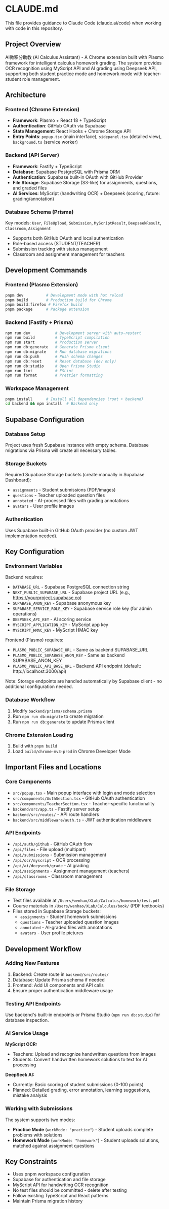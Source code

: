 # CLAUDE.md

This file provides guidance to Claude Code (claude.ai/code) when working with code in this repository.

## Project Overview

AI微积分助教 (AI Calculus Assistant) - A Chrome extension built with Plasmo framework for intelligent calculus homework grading. The system provides OCR recognition using MyScript API and AI grading using Deepseek API, supporting both student practice mode and homework mode with teacher-student role management.

## Architecture

### Frontend (Chrome Extension)
- **Framework**: Plasmo + React 18 + TypeScript
- **Authentication**: GitHub OAuth via Supabase
- **State Management**: React Hooks + Chrome Storage API
- **Entry Points**: `popup.tsx` (main interface), `sidepanel.tsx` (detailed view), `background.ts` (service worker)

### Backend (API Server)
- **Framework**: Fastify + TypeScript
- **Database**: Supabase PostgreSQL with Prisma ORM
- **Authentication**: Supabase built-in OAuth with GitHub Provider
- **File Storage**: Supabase Storage (S3-like) for assignments, questions, and graded files
- **AI Services**: MyScript (handwriting OCR) + Deepseek (scoring, future: grading/annotation)

### Database Schema (Prisma)
Key models: `User`, `FileUpload`, `Submission`, `MyScriptResult`, `DeepseekResult`, `Classroom`, `Assignment`
- Supports both GitHub OAuth and local authentication
- Role-based access (STUDENT/TEACHER)
- Submission tracking with status management
- Classroom and assignment management for teachers

## Development Commands

### Frontend (Plasmo Extension)
```bash
pnpm dev          # Development mode with hot reload
pnpm build        # Production build for Chrome
pnpm build:firefox # Firefox build
pnpm package      # Package extension
```

### Backend (Fastify + Prisma)
```bash
npm run dev           # Development server with auto-restart
npm run build         # TypeScript compilation
npm run start         # Production server
npm run db:generate   # Generate Prisma client
npm run db:migrate    # Run database migrations
npm run db:push       # Push schema changes
npm run db:reset      # Reset database (dev only)
npm run db:studio     # Open Prisma Studio
npm run lint          # ESLint
npm run format        # Prettier formatting
```

### Workspace Management
```bash
pnpm install      # Install all dependencies (root + backend)
cd backend && npm install  # Backend only
```

## Supabase Configuration

### Database Setup
Project uses fresh Supabase instance with empty schema. Database migrations via Prisma will create all necessary tables.

### Storage Buckets
Required Supabase Storage buckets (create manually in Supabase Dashboard):
- `assignments` - Student submissions (PDF/images)
- `questions` - Teacher uploaded question files  
- `annotated` - AI-processed files with grading annotations
- `avatars` - User profile images

### Authentication
Uses Supabase built-in GitHub OAuth provider (no custom JWT implementation needed).

## Key Configuration

### Environment Variables
Backend requires:
- `DATABASE_URL` - Supabase PostgreSQL connection string
- `NEXT_PUBLIC_SUPABASE_URL` - Supabase project URL (e.g., https://yourproject.supabase.co)
- `SUPABASE_ANON_KEY` - Supabase anonymous key  
- `SUPABASE_SERVICE_ROLE_KEY` - Supabase service role key (for admin operations)
- `DEEPSEEK_API_KEY` - AI scoring service
- `MYSCRIPT_APPLICATION_KEY` - MyScript app key
- `MYSCRIPT_HMAC_KEY` - MyScript HMAC key

Frontend (Plasmo) requires:
- `PLASMO_PUBLIC_SUPABASE_URL` - Same as backend SUPABASE_URL
- `PLASMO_PUBLIC_SUPABASE_ANON_KEY` - Same as backend SUPABASE_ANON_KEY
- `PLASMO_PUBLIC_API_BASE_URL` - Backend API endpoint (default: http://localhost:3000/api)

Note: Storage endpoints are handled automatically by Supabase client - no additional configuration needed.

### Database Workflow
1. Modify `backend/prisma/schema.prisma`
2. Run `npm run db:migrate` to create migration
3. Run `npm run db:generate` to update Prisma client

### Chrome Extension Loading
1. Build with `pnpm build`
2. Load `build/chrome-mv3-prod` in Chrome Developer Mode

## Important Files and Locations

### Core Components
- `src/popup.tsx` - Main popup interface with login and mode selection
- `src/components/AuthSection.tsx` - GitHub OAuth authentication
- `src/components/TeacherSection.tsx` - Teacher-specific functionality
- `backend/src/app.ts` - Fastify server setup
- `backend/src/routes/` - API route handlers
- `backend/src/middleware/auth.ts` - JWT authentication middleware

### API Endpoints
- `/api/auth/github` - GitHub OAuth flow
- `/api/files` - File upload (multipart)
- `/api/submissions` - Submission management
- `/api/ocr/myscript` - OCR processing
- `/api/ai/deepseek/grade` - AI grading
- `/api/assignments` - Assignment management (teachers)
- `/api/classrooms` - Classroom management

### File Storage
- Test files available at `/Users/wenhao/XLab/Calculus/homework/test.pdf`
- Course materials in `/Users/wenhao/XLab/Calculus/book/` (PDF textbooks)
- Files stored in Supabase Storage buckets:
  - `assignments` - Student homework submissions
  - `questions` - Teacher uploaded question images
  - `annotated` - AI-graded files with annotations
  - `avatars` - User profile pictures

## Development Workflow

### Adding New Features
1. Backend: Create route in `backend/src/routes/`
2. Database: Update Prisma schema if needed
3. Frontend: Add UI components and API calls
4. Ensure proper authentication middleware usage

### Testing API Endpoints
Use backend's built-in endpoints or Prisma Studio (`npm run db:studio`) for database inspection.

### AI Service Usage
**MyScript OCR:**
- Teachers: Upload and recognize handwritten questions from images
- Students: Convert handwritten homework solutions to text for AI processing

**DeepSeek AI:**
- Currently: Basic scoring of student submissions (0-100 points)
- Planned: Detailed grading, error annotation, learning suggestions, mistake analysis

### Working with Submissions
The system supports two modes:
- **Practice Mode** (`workMode: "practice"`) - Student uploads complete problems with solutions
- **Homework Mode** (`workMode: "homework"`) - Student uploads solutions, matched against assignment questions

## Key Constraints

- Uses pnpm workspace configuration
- Supabase for authentication and file storage
- MyScript API for handwriting OCR recognition
- No test files should be committed - delete after testing
- Follow existing TypeScript and React patterns
- Maintain Prisma migration history